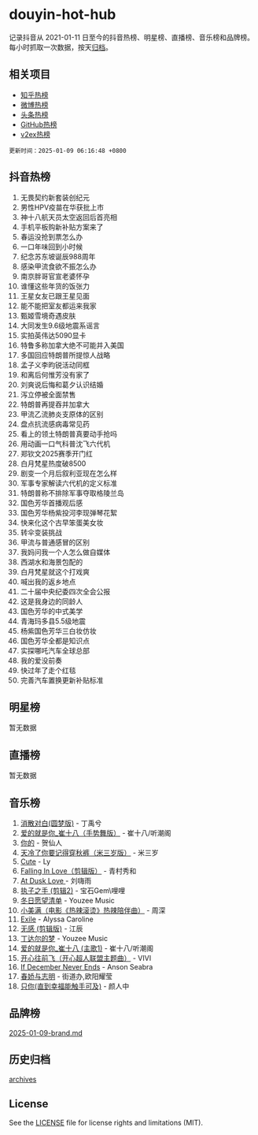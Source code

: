 # douyin-hot-hub

记录抖音从 2021-01-11 日至今的抖音热榜、明星榜、直播榜、音乐榜和品牌榜。每小时抓取一次数据，按天[归档](archives)。

## 相关项目

- [知乎热榜](https://github.com/lonnyzhang423/zhihu-hot-hub)
- [微博热榜](https://github.com/lonnyzhang423/weibo-hot-hub)
- [头条热榜](https://github.com/lonnyzhang423/toutiao-hot-hub)
- [GitHub热榜](https://github.com/lonnyzhang423/github-hot-hub)
- [v2ex热榜](https://github.com/lonnyzhang423/v2ex-hot-hub)


`更新时间：2025-01-09 06:16:48 +0800`

## 抖音热榜

1. 无畏契约新套装创纪元
1. 男性HPV疫苗在华获批上市
1. 神十八航天员太空返回后首亮相
1. 手机平板购新补贴方案来了
1. 春运没抢到票怎么办
1. 一口年味回到小时候
1. 纪念苏东坡诞辰988周年
1. 感染甲流食欲不振怎么办
1. 南京胖哥官宣老婆怀孕
1. 谁懂这些年货的饭张力
1. 王星女友已跟王星见面
1. 能不能把室友都运来我家
1. 甄姬雪境奇遇皮肤
1. 大同发生9.6级地震系谣言
1. 实拍英伟达5090显卡
1. 特鲁多称加拿大绝不可能并入美国
1. 多国回应特朗普所提惊人战略
1. 孟子义李昀锐活动同框
1. 和离后何惟芳没有家了
1. 刘爽说后悔和葛夕认识结婚
1. 泻立停被全面禁售
1. 特朗普再提吞并加拿大
1. 甲流乙流肺炎支原体的区别
1. 盘点抗流感病毒常见药
1. 看上的领土特朗普真要动手抢吗
1. 用动画一口气科普沈飞六代机
1. 郑钦文2025赛季开门红
1. 白月梵星热度破8500
1. 剧变一个月后叙利亚现在怎么样
1. 军事专家解读六代机的定义标准
1. 特朗普称不排除军事夺取格陵兰岛
1. 国色芳华首播观后感
1. 国色芳华杨紫投河李现弹琴花絮
1. 快来化这个古早笨蛋美女妆
1. 转伞变装挑战
1. 甲流与普通感冒的区别
1. 我妈问我一个人怎么做自媒体
1. 西湖水和海景包配的
1. 白月梵星就这个打戏爽
1. 喊出我的返乡地点
1. 二十届中央纪委四次全会公报
1. 这是我身边的同龄人
1. 国色芳华的中式美学
1. 青海玛多县5.5级地震
1. 杨紫国色芳华三白妆仿妆
1. 国色芳华全都是知识点
1. 实探哪吒汽车全球总部
1. 我的爱没前奏
1. 快过年了走个红毯
1. 完善汽车置换更新补贴标准

## 明星榜

暂无数据

## 直播榜

暂无数据

## 音乐榜

1. [消散对白(圆梦版)](https://sf5-hl-cdn-tos.douyinstatic.com/obj/tos-cn-ve-2774/og4jB5I5IizzoZVAAAzWgBMAsMDWoArfwBOiFs) - 丁禹兮
1. [爱的就是你_崔十八（手势舞版）](https://sf5-hl-cdn-tos.douyinstatic.com/obj/tos-cn-ve-2774/oApB2AigNyB4sTw7JhBOikMAf0oDJzMWBuIrgm) - 崔十八/听潮阁
1. [你的](https://sf5-hl-cdn-tos.douyinstatic.com/obj/tos-cn-ve-2774/oYuIeKf42jB7sEV6B2upMdpYAgfrQWj0FeRegh) - 贺仙人
1. [天冷了你要记得穿秋裤（米三岁版）](https://sf5-hl-cdn-tos.douyinstatic.com/obj/tos-cn-ve-2774/oQlIwVIDWiZ6BQilAorS7MA0AgCkQDvcZAdm1) - 米三岁
1. [Cute](https://sf5-hl-cdn-tos.douyinstatic.com/obj/tos-cn-ve-2774/o4IbIzHWKAAB4wsS5qMBRiiAlEBGTpQRNfFvuo) - Ly
1. [Falling In Love（剪辑版）](https://sf5-hl-cdn-tos.douyinstatic.com/obj/tos-cn-ve-2774/o8ajpA8zzgBPahbBIO8AcKGBLJezFCRd1wfP9f) - 青村秀和
1. [ At Dusk  Love ](https://sf5-hl-cdn-tos.douyinstatic.com/obj/tos-cn-ve-2774/o8CrpCf5CaYgI4ZrtQgMQAFEfuGqNnRSDQAPBc) - 刘嗨雨
1. [执子之手 (剪辑2)](https://sf5-hl-cdn-tos.douyinstatic.com/obj/tos-cn-ve-2774/oUoZLQjCc31XzqsBnBQUNgeKtYPBcgbFDwtfcu) - 宝石Gem\哩哩
1. [冬日愿望清单](https://sf5-hl-cdn-tos.douyinstatic.com/obj/tos-cn-ve-2774/oIIgUOeamCFCVAzxN6MFRLIBlLGpUqQxeeHrLE) - Youzee Music
1. [小美满（电影《热辣滚烫》热辣陪伴曲）](https://sf5-hl-cdn-tos.douyinstatic.com/obj/tos-cn-ve-2774/o0GAn2lSgfZIDUgtevCGDQYnFg4CwnrBaxbTZL) - 周深
1. [Exile](https://sf5-hl-cdn-tos.douyinstatic.com/obj/tos-cn-ve-2774/oYj4gAQTknKE3WW0Je8KGmQ7z1cA4FefwtbufD) - Alyssa Caroline
1. [无感 (剪辑版)](https://sf5-hl-cdn-tos.douyinstatic.com/obj/tos-cn-ve-2774/o0eIsUzJBDlQaQFC5OFlgbMEZC1TFYBftOBn6p) - 江辰
1. [丁达尔的梦](https://sf5-hl-cdn-tos.douyinstatic.com/obj/tos-cn-ve-2774/oMU3WirUZBVQkAC9ccG5P2IQirziZM2RTInUY) - Youzee Music
1. [爱的就是你_崔十八 (主歌1)](https://sf5-hl-cdn-tos.douyinstatic.com/obj/tos-cn-ve-2774/oI5BO5DhFZ6UTcNCnZaOCBLtZ7WIMQGfgnXf5E) - 崔十八/听潮阁
1. [开心往前飞（开心超人联盟主题曲）](https://sf5-hl-cdn-tos.douyinstatic.com/obj/tos-cn-ve-2774/9d8fb7c82cf1421fb93a9fe925275e0a) - VIVI
1. [If December Never Ends](https://sf5-hl-cdn-tos.douyinstatic.com/obj/tos-cn-ve-2774/oY1IQMoTgCFIBg8RZifyqlBBt1UFgitTYmxeOS) - Anson Seabra
1. [春娇与志明](https://sf3-cdn-tos.douyinstatic.com/obj/tos-cn-ve-2774/e530d8fceb7044b39707d7f9ff54add1) - 街道办,欧阳耀莹
1. [只你(直到幸福能触手可及)](https://sf5-hl-cdn-tos.douyinstatic.com/obj/tos-cn-ve-2774/o0lBkRDzFTeaVSUz3ZZSCBVtZ5DIMQGfgmEAuE) - 颜人中

## 品牌榜

[2025-01-09-brand.md](archives/2025-01-09-brand.md)

## 历史归档

[archives](archives)

## License

See the [LICENSE](LICENSE) file for license rights and limitations (MIT).

